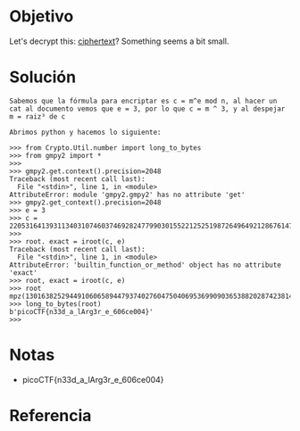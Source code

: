 # Objetivo
Let's decrypt this: [ciphertext](https://jupiter.challenges.picoctf.org/static/ee7e2388b45f521b285334abb5a63771/ciphertext)? Something seems a bit small.
# Solución
```
Sabemos que la fórmula para encriptar es c = m^e mod n, al hacer un cat al documento vemos que e = 3, por lo que c = m ^ 3, y al despejar m = raiz³ de c

Abrimos python y hacemos lo siguiente:

>>> from Crypto.Util.number import long_to_bytes
>>> from gmpy2 import *
>>> 
>>> gmpy2.get.context().precision=2048
Traceback (most recent call last):
  File "<stdin>", line 1, in <module>
AttributeError: module 'gmpy2.gmpy2' has no attribute 'get'
>>> gmpy2.get_context().precision=2048
>>> e = 3
>>> c = 2205316413931134031074603746928247799030155221252519872649649212867614751848436763801274360463406171277838056821437115883619169702963504606017565783537203207707757768473109845162808575425972525116337319108047893250549462147185741761825125
>>> 
>>> root. exact = iroot(c, e)
Traceback (most recent call last):
  File "<stdin>", line 1, in <module>
AttributeError: 'builtin_function_or_method' object has no attribute 'exact'
>>> root, exact = iroot(c, e)
>>> root
mpz(13016382529449106065894479374027604750406953699090365388202874238148389207291005)
>>> long_to_bytes(root)
b'picoCTF{n33d_a_lArg3r_e_606ce004}'
>>> 

```
# Notas
- picoCTF{n33d_a_lArg3r_e_606ce004}
# Referencia